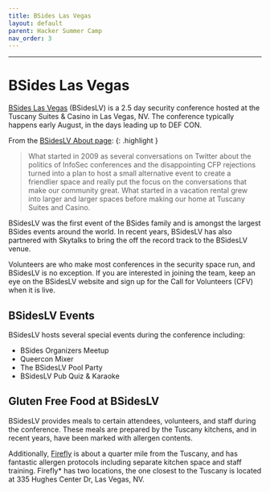 ```yaml
---
title: BSides Las Vegas
layout: default
parent: Hacker Summer Camp
nav_order: 3
---
```

----

# BSides Las Vegas
[BSides Las Vegas](https://bsideslv.org/) (BSidesLV) is a 2.5 day security conference hosted at the Tuscany Suites & Casino in Las Vegas, NV. The conference typically happens early August, in the days leading up to DEF CON. 

From the [BSidesLV About page](https://bsideslv.org/about):
{: .highlight }
> What started in 2009 as several conversations on Twitter about the politics of InfoSec conferences and the disappointing CFP rejections turned into a plan to host a small alternative event to create a friendlier space and really put the focus on the conversations that make our community great. What started in a vacation rental grew into larger and larger spaces before making our home at Tuscany Suites and Casino.

BSidesLV was the first event of the BSides family and is amongst the largest BSides events around the world. In recent years, BSidesLV has also partnered with Skytalks to bring the off the record track to the BSidesLV venue. 

Volunteers are who make most conferences in the security space run, and BSidesLV is no exception. If you are interested in joining the team, keep an eye on the BSidesLV website and sign up for the Call for Volunteers (CFV) when it is live.

## BSidesLV Events
BSidesLV hosts several special events during the conference including:
- BSides Organizers Meetup
- Queercon Mixer
- The BSidesLV Pool Party
- BSidesLV Pub Quiz & Karaoke

## Gluten Free Food at BSidesLV
BSidesLV provides meals to certain attendees, volunteers, and staff during the conference. These meals are prepared by the Tuscany kitchens, and in recent years, have been marked with allergen contents. 

Additionally, [Firefly](https://www.fireflylv.com/) is about a quarter mile from the Tuscany, and has fantastic allergen protocols including separate kitchen space and staff training.
Firefly* has two locations, the one closest to the Tuscany is located at 335 Hughes Center Dr, Las Vegas, NV. 
